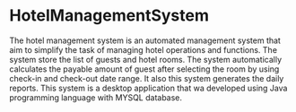 # HotelManagementSystem
The hotel management system is an automated management system that aim to simplify the task of managing hotel operations and functions.
The system store the list of guests and hotel rooms. The system automatically calculates the payable amount of guest after selecting the 
room by using check-in and check-out date range. It also this system generates the daily reports. 
This system is a desktop application that wa developed using Java programming language with MYSQL database.
